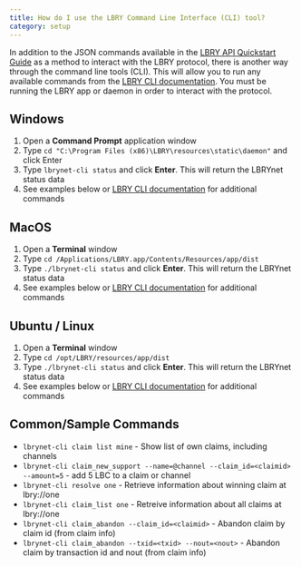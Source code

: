 ```yaml
---
title: How do I use the LBRY Command Line Interface (CLI) tool?
category: setup
---
```


In addition to the JSON commands available in the [LBRY API Quickstart Guide](https://lbry.io/quickstart/api) as a method to interact with the LBRY protocol, there is another way through the command line tools (CLI). This will allow you to run any available commands from the [LBRY CLI documentation](https://lbryio.github.io/lbry/cli/). You must be running the LBRY app or daemon in order to interact with the protocol.

## Windows
1. Open a **Command Prompt** application window
1. Type `cd "C:\Program Files (x86)\LBRY\resources\static\daemon"` and click Enter
1. Type `lbrynet-cli status` and click **Enter**. This will return the LBRYnet status data
1. See examples below or [LBRY CLI documentation](https://lbryio.github.io/lbry/cli/) for additional commands

## MacOS
1. Open a **Terminal** window
1. Type `cd /Applications/LBRY.app/Contents/Resources/app/dist`
1. Type `./lbrynet-cli status`  and click **Enter**. This will return the LBRYnet status data
1. See examples below or [LBRY CLI documentation](https://lbryio.github.io/lbry/cli/) for additional commands

## Ubuntu / Linux 
1. Open a **Terminal** window
1. Type `cd /opt/LBRY/resources/app/dist`
1. Type `./lbrynet-cli status`  and click **Enter**. This will return the LBRYnet status data
1. See examples below or [LBRY CLI documentation](https://lbryio.github.io/lbry/cli/) for additional commands

## Common/Sample Commands
- `lbrynet-cli claim list mine` - Show list of own claims, including channels
- `lbrynet-cli claim_new_support --name=@channel --claim_id=<claimid> --amount=5` - add 5 LBC to a claim or channel
- `lbrynet-cli resolve one` - Retrieve information about winning claim at lbry://one
- `lbrynet-cli claim_list one` - Retreive information about all claims at lbry://one
- `lbrynet-cli claim_abandon --claim_id=<claimid>` - Abandon claim by claim id (from claim info)
- `lbrynet-cli claim_abandon --txid=<txid> --nout=<nout>` - Abandon claim by transaction id and nout (from claim info)
